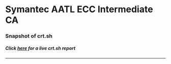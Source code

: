 # Symantec AATL ECC Intermediate CA
### Snapshot of crt.sh
##### Click [here](https://crt.sh/?q=68A9878D55AD42107CFEB758E34873686969B0A47C7468FB189991ACB62DA798) for a live crt.sh report

---
